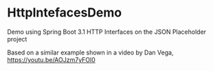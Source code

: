 # HttpIntefacesDemo
Demo using Spring Boot 3.1 HTTP Interfaces on the JSON Placeholder project

Based on a similar example shown in a video by Dan Vega, https://youtu.be/AOJzm7yFOl0
